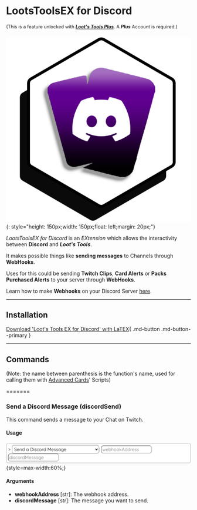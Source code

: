 # LootsToolsEX for Discord 

<sup style="font-size: 90%">(This is a feature unlocked with [***Loot's Tools Plus***](../../plus). A ***Plus*** Account is required.)</sup>

![LootsToolsEX for Discord](img/discordEX.png){: style="height: 150px;width: 150px;float: left;margin: 20px;"}

*LootsToolsEX for Discord* is an *EXtension* which allows the interactivity between **Discord** and ***Loot's Tools***.

It makes possible things like **sending messages** to Channels through **WebHooks**.

Uses for this could be sending **Twitch Clips**, **Card Alerts** or **Packs Purchased Alerts** to your server through **WebHooks**.

Learn how to make **Webhooks** on your Discord Server [here](https://support.discord.com/hc/en-us/articles/228383668#:~:text=MAKING%20A%20WEBHOOK).

---

## Installation

[Download 'Loot's Tools EX for Discord' with LaTEX](ltex://download/discordEX){ .md-button .md-button--primary }

---

## Commands

(Note: the name between parenthesis is the function's name, used for calling them with [Advanced Cards](../../cards/advCards.md)' Scripts)

=======
### Send a Discord Message (discordSend)

This command sends a message to your Chat on Twitch.

#### Usage

![Usage](img/discordSendUsage.png){style=max-width:60%;}

#### Arguments

- **webhookAddress** [str]: The webhook address.
- **discordMessage** [str]: The message you want to send.
